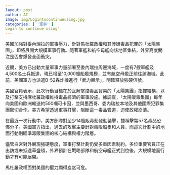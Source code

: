 ```yaml
---
layout: post
author: AI
image: img/Logintocontinueusing.jpg
categories: [ '軍事' ]
Login to continue using"
---
```

美國加強對委內瑞拉的軍事壓力，針對馬杜羅政權和其涉嫌毒品犯罪的「太陽集團」，即將展開大規模軍事行動。隨著軍艦和航空母艦向該地區集結，外界高度關注是否會爆發全面衝突。

近期，美方已出動大量軍事力量部署至委內瑞拉周邊海域，一度有7艘軍艦及4,500名士兵抵達，現已增至10,000艘船艦規模，並有航空母艦正前往該海域。此前，美國軍方也派遣B-52轟炸機進行「武力展示」，明確釋放強硬信號。

美國官員表示，此次行動目標在於瓦解掌控毒品貿易的「太陽集團」指揮結構，以及打擊支持麻杜羅政權維持毒品經濟的軍事設施。據調查，「太陽販毒集團」每年向美國和歐洲輸送約500噸可卡因，並與墨西哥、委內瑞拉本地及其他國際犯罪集團密切合作。美方希望透過軍事打擊，阻斷這一毒品管道，迫使政權崩潰。

在最近一次行動中，美方部隊對至少14艘販毒船發動襲擊，據稱擊斃57名毒品恐怖分子。美國軍方指出，過去的攻擊主要針對毒販船隻和人員，而這次計劃中的地面行動則瞄準毒販集團的核心結構與權力階層。

儘管白宮對外展現強硬態度，軍事打擊計劃仍受多重因素制約。多位重要官員正在出訪或未抵達華盛頓，外界預計在戰略部隊和航空母艦正式到位後，大規模地面行動才有可能展開。

馬杜羅政權面對美國的壓力顯得岌岌可危。